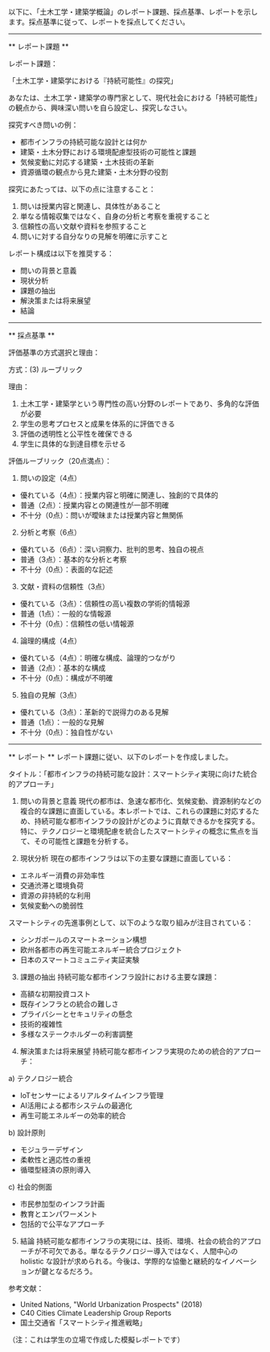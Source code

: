 以下に、「土木工学・建築学概論」のレポート課題、採点基準、レポートを示します。採点基準に従って、レポートを採点してください。

---------------------------------------
** レポート課題 **

レポート課題：

「土木工学・建築学における『持続可能性』の探究」

あなたは、土木工学・建築学の専門家として、現代社会における「持続可能性」の観点から、興味深い問いを自ら設定し、探究しなさい。

探究すべき問いの例：
- 都市インフラの持続可能な設計とは何か
- 建築・土木分野における環境配慮型技術の可能性と課題
- 気候変動に対応する建築・土木技術の革新
- 資源循環の観点から見た建築・土木分野の役割

探究にあたっては、以下の点に注意すること：

1. 問いは授業内容と関連し、具体性があること
2. 単なる情報収集ではなく、自身の分析と考察を重視すること
3. 信頼性の高い文献や資料を参照すること
4. 問いに対する自分なりの見解を明確に示すこと

レポート構成は以下を推奨する：
- 問いの背景と意義
- 現状分析
- 課題の抽出
- 解決策または将来展望
- 結論

---------------------------------------
** 採点基準 **

評価基準の方式選択と理由：

方式：(3) ルーブリック

理由：
1. 土木工学・建築学という専門性の高い分野のレポートであり、多角的な評価が必要
2. 学生の思考プロセスと成果を体系的に評価できる
3. 評価の透明性と公平性を確保できる
4. 学生に具体的な到達目標を示せる

評価ルーブリック（20点満点）：

1. 問いの設定（4点）
- 優れている（4点）：授業内容と明確に関連し、独創的で具体的
- 普通（2点）：授業内容との関連性が一部不明確
- 不十分（0点）：問いが曖昧または授業内容と無関係

2. 分析と考察（6点）
- 優れている（6点）：深い洞察力、批判的思考、独自の視点
- 普通（3点）：基本的な分析と考察
- 不十分（0点）：表面的な記述

3. 文献・資料の信頼性（3点）
- 優れている（3点）：信頼性の高い複数の学術的情報源
- 普通（1点）：一般的な情報源
- 不十分（0点）：信頼性の低い情報源

4. 論理的構成（4点）
- 優れている（4点）：明確な構成、論理的つながり
- 普通（2点）：基本的な構成
- 不十分（0点）：構成が不明確

5. 独自の見解（3点）
- 優れている（3点）：革新的で説得力のある見解
- 普通（1点）：一般的な見解
- 不十分（0点）：独自性がない

---------------------------------------
** レポート **
レポート課題に従い、以下のレポートを作成しました。

タイトル：「都市インフラの持続可能な設計：スマートシティ実現に向けた統合的アプローチ」

1. 問いの背景と意義
現代の都市は、急速な都市化、気候変動、資源制約などの複合的な課題に直面している。本レポートでは、これらの課題に対応するため、持続可能な都市インフラの設計がどのように貢献できるかを探究する。特に、テクノロジーと環境配慮を統合したスマートシティの概念に焦点を当て、その可能性と課題を分析する。

2. 現状分析
現在の都市インフラは以下の主要な課題に直面している：
- エネルギー消費の非効率性
- 交通渋滞と環境負荷
- 資源の非持続的な利用
- 気候変動への脆弱性

スマートシティの先進事例として、以下のような取り組みが注目されている：
- シンガポールのスマートネーション構想
- 欧州各都市の再生可能エネルギー統合プロジェクト
- 日本のスマートコミュニティ実証実験

3. 課題の抽出
持続可能な都市インフラ設計における主要な課題：
- 高額な初期投資コスト
- 既存インフラとの統合の難しさ
- プライバシーとセキュリティの懸念
- 技術的複雑性
- 多様なステークホルダーの利害調整

4. 解決策または将来展望
持続可能な都市インフラ実現のための統合的アプローチ：

a) テクノロジー統合
- IoTセンサーによるリアルタイムインフラ管理
- AI活用による都市システムの最適化
- 再生可能エネルギーの効率的統合

b) 設計原則
- モジュラーデザイン
- 柔軟性と適応性の重視
- 循環型経済の原則導入

c) 社会的側面
- 市民参加型のインフラ計画
- 教育とエンパワーメント
- 包括的で公平なアプローチ

5. 結論
持続可能な都市インフラの実現には、技術、環境、社会の統合的アプローチが不可欠である。単なるテクノロジー導入ではなく、人間中心の holistic な設計が求められる。今後は、学際的な協働と継続的なイノベーションが鍵となるだろう。

参考文献：
- United Nations, "World Urbanization Prospects" (2018)
- C40 Cities Climate Leadership Group Reports
- 国土交通省「スマートシティ推進戦略」

（注：これは学生の立場で作成した模擬レポートです）

